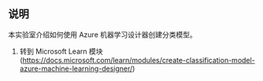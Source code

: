 ﻿---
lab:
    title: '使用 Azure 机器学习设计器创建分类模型'
---

## 说明
本实验室介绍如何使用 Azure 机器学习设计器创建分类模型。

1.	转到 Microsoft Learn 模块 (https://docs.microsoft.com/learn/modules/create-classification-model-azure-machine-learning-designer/)
